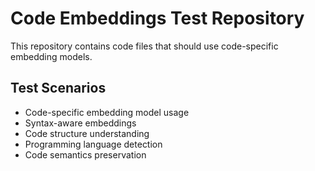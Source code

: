 # Code Embeddings Test Repository

This repository contains code files that should use code-specific embedding models.

## Test Scenarios
- Code-specific embedding model usage
- Syntax-aware embeddings
- Code structure understanding
- Programming language detection
- Code semantics preservation
